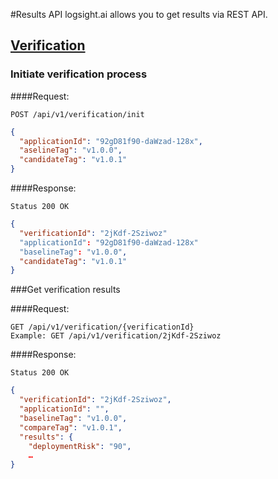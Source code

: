 #Results API
logsight.ai allows you to get results via REST API.
## [Verification](https://docs.logsight.ai/#/monitor_deployments/stage_verifier)

### Initiate verification process

####Request:
```
POST /api/v1/verification/init
```
```json
{
  "applicationId": "92gD81f90-daWzad-128x",
  "aselineTag": "v1.0.0",
  "candidateTag": "v1.0.1"
}
```

####Response:
```
Status 200 OK
```
```json
{
  "verificationId": "2jKdf-2Sziwoz"
  "applicationId": "92gD81f90-daWzad-128x"
  "baselineTag": "v1.0.0",
  "candidateTag": "v1.0.1"
}
```

###Get verification results

####Request:
```
GET /api/v1/verification/{verificationId}
Example: GET /api/v1/verification/2jKdf-2Sziwoz
```

####Response:
```
Status 200 OK
```
```json
{
  "verificationId": "2jKdf-2Sziwoz",
  "applicationId": "",
  "baselineTag": "v1.0.0",
  "compareTag": "v1.0.1",
  "results": {
	"deploymentRisk": "90",
	…
}
```




